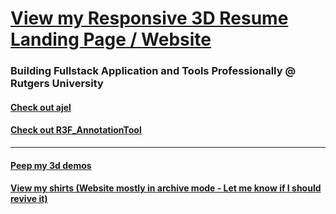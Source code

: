 # [View my Responsive 3D Resume Landing Page / Website](https://handfish.github.io/Portfolio/)

### Building Fullstack Application and Tools Professionally @ Rutgers University 

#### [Check out ajel](https://github.com/Handfish/ajel)
#### [Check out R3F_AnnotationTool](https://github.com/Handfish/R3F_AnnotationTool)

------ 

#### [Peep my 3d demos](https://jsfiddle.net/u/Kudovs/fiddles/) 

#### [View my shirts (Website mostly in archive mode - Let me know if I should revive it)](44.210.143.219)
